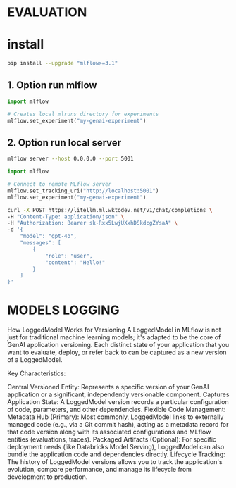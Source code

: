 # EVALUATION

# install
```bash
pip install --upgrade "mlflow>=3.1"
```

## 1. Option run mlflow
```python
import mlflow

# Creates local mlruns directory for experiments
mlflow.set_experiment("my-genai-experiment")
```

## 2. Option run local server
```bash
mlflow server --host 0.0.0.0 --port 5001
```


```python
import mlflow

# Connect to remote MLflow server
mlflow.set_tracking_uri("http://localhost:5001")
mlflow.set_experiment("my-genai-experiment")
```

```bash
curl -X POST https://litellm.ml.wktodev.net/v1/chat/completions \
-H "Content-Type: application/json" \
-H "Authorization: Bearer sk-Rxx5LwjUXxhDSkdcgZYsaA" \
-d '{
    "model": "gpt-4o",
    "messages": [
        {
            "role": "user",
            "content": "Hello!"
        }
    ]
}'
```


# MODELS LOGGING
How LoggedModel Works for Versioning
A LoggedModel in MLflow is not just for traditional machine learning models; it's adapted to be the core of GenAI application versioning. Each distinct state of your application that you want to evaluate, deploy, or refer back to can be captured as a new version of a LoggedModel.

Key Characteristics:

Central Versioned Entity: Represents a specific version of your GenAI application or a significant, independently versionable component.
Captures Application State: A LoggedModel version records a particular configuration of code, parameters, and other dependencies.
Flexible Code Management:
Metadata Hub (Primary): Most commonly, LoggedModel links to externally managed code (e.g., via a Git commit hash), acting as a metadata record for that code version along with its associated configurations and MLflow entities (evaluations, traces).
Packaged Artifacts (Optional): For specific deployment needs (like Databricks Model Serving), LoggedModel can also bundle the application code and dependencies directly.
Lifecycle Tracking: The history of LoggedModel versions allows you to track the application's evolution, compare performance, and manage its lifecycle from development to production.